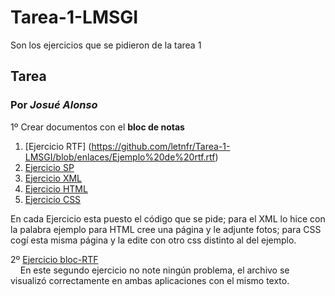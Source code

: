 # Tarea-1-LMSGI
Son los ejercicios que se pidieron de la tarea 1 
## Tarea 
### Por *Josué Alonso*
1º Crear documentos con el **bloc de notas** 

 1. [Ejercicio RTF] (https://github.com/letnfr/Tarea-1-LMSGI/blob/enlaces/Ejemplo%20de%20rtf.rtf)
 2. [Ejercicio SP](https://github.com/letnfr/Tarea-1-LMSGI/blob/enlaces/Ejemplo%20de%20sp.sp)  
 3. [Ejercicio XML](https://github.com/letnfr/Tarea-1-LMSGI/blob/enlaces/Ejemplo%20de%20XML.xml)  
 4. [Ejercicio HTML](https://github.com/letnfr/Tarea-1-LMSGI/blob/enlaces/Pagina%201%20.html)  
 5. [Ejercicio CSS](https://github.com/letnfr/Tarea-1-LMSGI/blob/enlaces/Ejemplo%20de%20css.css)    

En cada Ejercicio esta puesto el código que se pide; para el XML lo hice con la palabra ejemplo para HTML cree una página y le adjunte fotos; para CSS cogí esta misma página y la edite con otro css distinto al del ejemplo.


2º [Ejercicio bloc-RTF](https://github.com/letnfr/Tarea-1-LMSGI/blob/enlaces/E1%20(copia).rtf)  
     En este segundo ejercicio no note ningún problema, el archivo se visualizó correctamente en ambas aplicaciones con el mismo texto.
